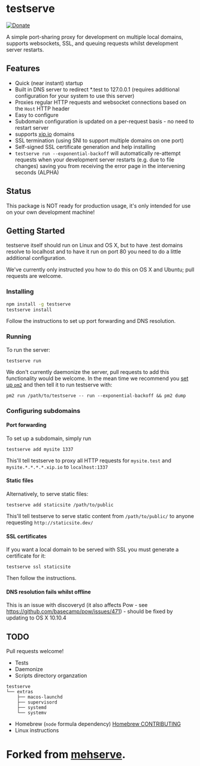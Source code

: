 # testserve

[![Donate](https://img.shields.io/badge/Donate-PayPal-green.svg)](https://www.paypal.me/andronix)

A simple port-sharing proxy for development on multiple local domains, supports
websockets, SSL, and queuing requests whilst development server restarts.

## Features

- Quick (near instant) startup
- Built in DNS server to redirect *.test to 127.0.0.1 (requires
  additional configuration for your system to use this server)
- Proxies regular HTTP requests and websocket connections based on the `Host`
  HTTP header
- Easy to configure
- Subdomain configuration is updated on a per-request basis - no need to
  restart server
- supports [xip.io](http://xip.io/) domains
- SSL termination (using SNI to support multiple domains on one port)
- Self-signed SSL certificate generation and help installing
- `testserve run --exponential-backoff` will automatically re-attempt requests
  when your development server restarts (e.g. due to file changes) saving
  you from receiving the error page in the intervening seconds (ALPHA)

## Status

This package is NOT ready for production usage, it's only intended for use on your own
development machine!

## Getting Started

testserve itself should run on Linux and OS X, but to have .test domains
resolve to localhost and to have it run on port 80 you need to do a little
additional configuration.

We've currently only instructed you how to do this on OS X and Ubuntu; pull
requests are welcome.

### Installing

```bash
npm install -g testserve
testserve install
```

Follow the instructions to set up port forwarding and DNS resolution.

### Running

To run the server:

`testserve run`

We don't currently daemonize the server, pull requests to add this
functionality would be welcome. In the mean time we recommend you [set up
`pm2`](http://pm2.keymetrics.io/docs/usage/quick-start/) and then tell it to
run testserve with:

`pm2 run /path/to/testserve -- run --exponential-backoff && pm2 dump`

### Configuring subdomains

#### Port forwarding

To set up a subdomain, simply run

`testserve add mysite 1337`

This'll tell testserve to proxy all HTTP requests for `mysite.test`
and `mysite.*.*.*.*.xip.io` to `localhost:1337`

#### Static files

Alternatively, to serve static files:

`testserve add staticsite /path/to/public`

This'll tell testserve to serve static content from `/path/to/public/` to anyone
requesting `http://staticsite.dev/`

#### SSL certificates

If you want a local domain to be served with SSL you must generate a
certificate for it:

`testserve ssl staticsite`

Then follow the instructions.

#### DNS resolution fails whilst offline

This is an issue with discoveryd (it also affects Pow - see
https://github.com/basecamp/pow/issues/471) - should be fixed by
updating to OS X 10.10.4

## TODO

Pull requests welcome!

- Tests
- Daemonize
- Scripts directory organzation
```
testserve
└── extras
    ├── macos-launchd
    ├── supervisord
    ├── systemd
    └── systemv
```
- Homebrew (`node` formula dependency) [Homebrew CONTRIBUTING](https://github.com/caskroom/homebrew-cask/blob/master/CONTRIBUTING.md)
- Linux instructions

# Forked from [mehserve](https://github.com/benjie/mehserve).